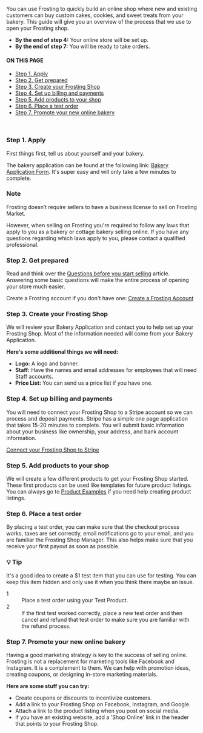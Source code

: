 You can use Frosting to quickly build an online shop where new and existing customers can buy custom cakes, cookies, and sweet treats from your bakery.  This guide will give you an overview of the process that we use to open your Frosting shop.

- **By the end of step 4:** Your online store will be set up.
- **By the end of step 7:** You will be ready to take orders.

<section class="index-list">
  <h4>ON THIS PAGE</h4>

- [Step 1. Apply](#step-1-apply)
- [Step 2. Get prepared](#step-2-get-prepared)
- [Step 3. Create your Frosting Shop](#step-3-create-your-frosting-shop)
- [Step 4. Set up billing and payments](#step-4-set-up-billing-and-payments)
- [Step 5. Add products to your shop](#step-5-add-products-to-your-shop)
- [Step 6. Place a test order](#step-6-place-a-test-order)
- [Step 7. Promote your new online bakery](#step-7-promote-your-new-online-bakery)

</section>
<br>  


### Step 1. Apply

First things first, tell us about yourself and your bakery.

The bakery application can be found at the following link: [Bakery Application Form](https://bakeryapplication.paperform.co/). It's super easy and will only take a few minutes to complete.

<section class="callout-yellow">
<h3>Note</h3>
<p>Frosting doesn’t require sellers to have a business license to sell on Frosting Market.

However, when selling on Frosting you're required to follow any laws that apply to you as a bakery or cottage bakery selling online. If you have any questions regarding which laws apply to you, please contact a qualified professional.</p>
</section>

### Step 2. Get prepared  

Read and think over the [Questions before you start selling](https://frosting.helpscoutdocs.com/article/139-questions-before-you-start-selling) article. Answering some basic questions will make the entire process of opening your store much easier.

Create a Frosting account if you don't have one: [Create a Frosting Account](https://www.frostingmarket.com/my-account/)

### Step 3. Create your Frosting Shop

We will review your Bakery Application and contact you to help set up your Frosting Shop.  Most of the information needed will come from your Bakery Application.

**Here's some additional things we will need:**

- **Logo:** A logo and banner.
- **Staff:** Have the names and email addresses for employees that will need Staff accounts.
- **Price List:** You can send us a price list if you have one.

### Step 4. Set up billing and payments

You will need to connect your Frosting Shop to a Stripe account so we can process and deposit payments.  Stripe has a simple one page application that takes 15-20 minutes to complete.  You will submit basic information about your business like ownership, your address, and bank account information.

[Connect your Frosting Shop to Stripe](https://frosting.helpscoutdocs.com/article/137-how-do-i-connect-my-frosting-account-to-stripe)

### Step 5. Add products to your shop

We will create a few different products to get your Frosting Shop started.  These first products can be used like templates for future product listings.  You can always go to [Product Examples](https://frosting.helpscoutdocs.com/collection/85-product-examples) if you need help creating product listings.

### Step 6. Place a test order

By placing a test order, you can make sure that the checkout process works, taxes are set correctly, email notifications go to your email, and you are familiar the Frosting Shop Manager.  This also helps make sure that you receive your first payout as soon as possible.

<section class="callout-green">
<h3>💡 Tip</h3>
<p>
It's a good idea to create a $1 test item that you can use for testing.  You can keep this item hidden and only use it when you think there maybe an issue.
</p>
</section>

<dl>
<dt>1</dt>
<dd>Place a test order using your Test Product.</dd>
<dt>2</dt>
<dd>If the first test worked correctly, place a new test order and then cancel and refund that test order to make sure you are familiar with the refund process.</dd>
</dl>

### Step 7. Promote your new online bakery

Having a good marketing strategy is key to the success of selling online. Frosting is not a replacement for marketing tools like Facebook and Instagram.  It is a complement to them. We can help with promotion ideas, creating coupons, or designing in-store marketing materials.

**Here are some stuff you can try:**

- Create coupons or discounts to incentivize customers.
- Add a link to your Frosting Shop on Facebook, Instagram, and Google.
- Attach a link to the product listing when you post on social media.
- If you have an existing website, add a 'Shop Online' link in the header that points to your Frosting Shop.